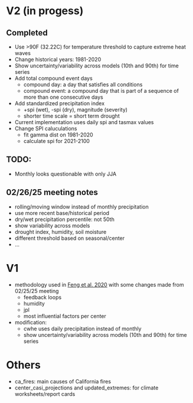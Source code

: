 # V2 (in progess)
## Completed
- Use >90F (32.22C) for temperature threshold to capture extreme heat waves
- Change historical years: 1981-2020
- Show uncertainty/variability across models (10th and 90th) for time series
- Add total compound event days
	- compound day: a day that satisfies all conditions
	- compound event: a compound day that is part of a sequence of more than one consecutive days
- Add standardized precipitation index
	- +spi (wet), -spi (dry), magnitude (severity)
    - shorter time scale = short term drought
- Current implementation uses daily spi and tasmax values
- Change SPI caluculations
    - fit gamma dist on 1981-2020
    - calculate spi for 2021-2100

## TODO:
- Monthly looks questionable with only JJA

## 02/26/25 meeting notes
- rolling/moving window instead of monthly precipitation
- use more recent base/historical period
- dry/wet precipitation percentile: not 50th
- show variability across models
- drought index, humidity, soil moisture
- different threshold based on seasonal/center
- ...


# V1
- methodology used in [Feng et al. 2020](https://www.sciencedirect.com/science/article/pii/S2212094720303121?via%3Dihub#bib17) with some changes made from 02/25/25 meeting
	- feedback loops
	- humidity
	- jpl
	- most influential factors per center
- modification:
	- cwhe uses daily precipitation instead of monthly
	- show uncertainty/variability across models (10th and 90th) for time series


# Others
- ca_fires: main causes of California fires
- center_casi_projections and updated_extremes: for climate worksheets/report cards
 

